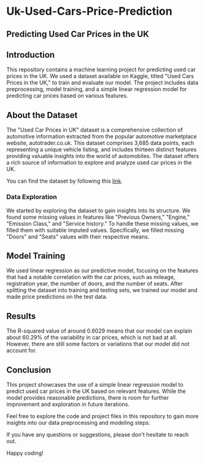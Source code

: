 # Uk-Used-Cars-Price-Prediction
## Predicting Used Car Prices in the UK

## Introduction

This repository contains a machine learning project for predicting used car prices in the UK. We used a dataset available on Kaggle, titled "Used Cars Prices in the UK," to train and evaluate our model. The project includes data preprocessing, model training, and a simple linear regression model for predicting car prices based on various features.

## About the Dataset

The "Used Car Prices in UK" dataset is a comprehensive collection of automotive information extracted from the popular automotive marketplace website, autotrader.co.uk. This dataset comprises 3,685 data points, each representing a unique vehicle listing, and includes thirteen distinct features providing valuable insights into the world of automobiles. The dataset offers a rich source of information to explore and analyze used car prices in the UK.

You can find the dataset by following this [link](https://www.kaggle.com/datasets/muhammadawaistayyab/used-cars-prices-in-uk).

### Data Exploration

We started by exploring the dataset to gain insights into its structure. We found some missing values in features like "Previous Owners," "Engine," "Emission Class," and "Service history." To handle these missing values, we filled them with suitable imputed values. Specifically, we filled missing "Doors" and "Seats" values with their respective means.

## Model Training

We used linear regression as our predictive model, focusing on the features that had a notable correlation with the car prices, such as mileage, registration year, the number of doors, and the number of seats. After splitting the dataset into training and testing sets, we trained our model and made price predictions on the test data.

## Results

The R-squared value of around 0.6029 means that our model can explain about 60.29% of the variability in car prices, which is not bad at all. However, there are still some factors or variations that our model did not account for.

## Conclusion

This project showcases the use of a simple linear regression model to predict used car prices in the UK based on relevant features. While the model provides reasonable predictions, there is room for further improvement and exploration in future iterations.

Feel free to explore the code and project files in this repository to gain more insights into our data preprocessing and modeling steps.

If you have any questions or suggestions, please don't hesitate to reach out.

Happy coding!
